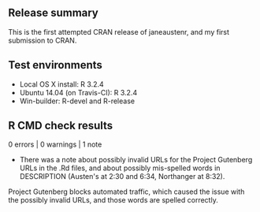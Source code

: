 ## Release summary

This is the first attempted CRAN release of janeaustenr, and my first submission to CRAN.

## Test environments
* Local OS X install: R 3.2.4
* Ubuntu 14.04 (on Travis-CI): R 3.2.4
* Win-builder: R-devel and R-release

## R CMD check results

0 errors | 0 warnings | 1 note

* There was a note about possibly invalid URLs for the Project Gutenberg URLs in the .Rd files, and about possibly mis-spelled words in DESCRIPTION (Austen's at 2:30 and 6:34, Northanger at 8:32).

Project Gutenberg blocks automated traffic, which caused the issue with the possibly invalid URLs, and those words are spelled correctly.
